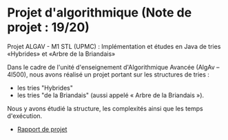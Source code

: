 # Projet d'algorithmique (Note de projet : **19/20**)

Projet ALGAV - M1 STL (UPMC) : Implémentation et études en Java de tries «Hybrides» et «Arbre de la Briandais»

Dans le cadre de l'unité d'enseignement d'Algorithmique Avancée
(AlgAv – 4I500), nous avons réalisé un projet portant sur les structures de tries : 
  - les tries "Hybrides"
  - les tries "de la Briandais" (aussi appelé « Arbre de la Briandais »).
  
Nous y avons étudié la structure, les complexités ainsi que les temps d'exécution. 

* [Rapport de projet]

[//]: # (links)
   
   [Rapport de projet]: <https://github.com/JulienMrgrd/Projet-d-algorithmique-M1-STL/blob/master/Documents/Rapport%20ALGAV%20-%20Tries%20(Lima%20Gorito%20et%20Margarido).pdf>
